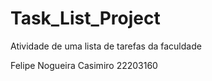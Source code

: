 # Task_List_Project
Atividade de uma lista de tarefas da faculdade

Felipe Nogueira Casimiro
22203160

